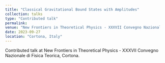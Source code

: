 ```yaml
---
title: "Classical Gravitational Bound States with Amplitudes"
collection: talks
type: "Contributed talk"
permalink: 
venue: "New Frontiers in Theoretical Physics - XXXVII Convegno Nazionale di Fisica"
date: 2023-09-27
location: "Cortona, Italy"
---
```

Contributed talk at New Frontiers in Theoretical Physics - XXXVII Convegno Nazionale di Fisica Teorica, Cortona.
